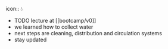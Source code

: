 icon:: 💧

- TODO lecture at [[bootcamp/v0]]
- we learned how to collect water
- next steps are cleaning, distribution and circulation systems
- stay updated